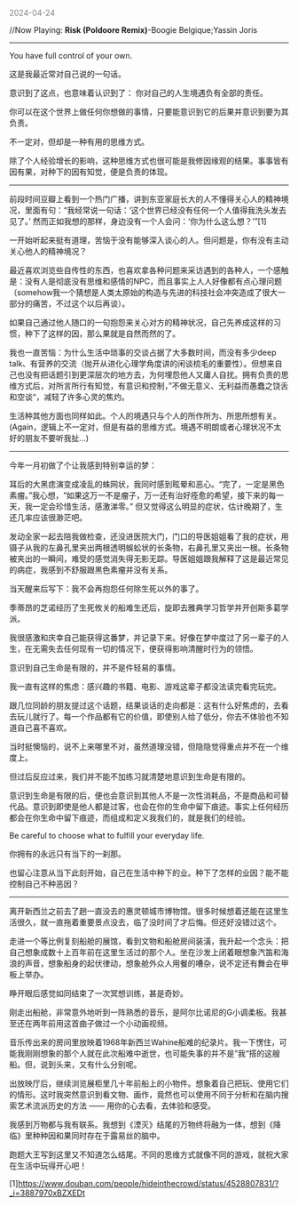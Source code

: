 
<span style="color: gray;">2024-04-24</span>

//Now Playing: **Risk (Poldoore Remix)**-Boogie Belgique;Yassin Joris

----------
You have full control of your own.

这是我最近常对自己说的一句话。

意识到了这点，也意味着认识到了：
你对自己的人生境遇负有全部的责任。

你可以在这个世界上做任何你想做的事情，只要能意识到它的后果并意识到要为其负责。

不一定对，但却是一种有用的思维方式。

除了个人经验增长的影响，这种思维方式也很可能是我修因缘观的结果。事事皆有因有果，对种下的因有知觉，便是负责的体现。

----------------------
前段时间豆瓣上看到一个热门广播，讲到东亚家庭长大的人不懂得关心人的精神境况，里面有句：“我经常说一句话：‘这个世界已经没有任何一个人值得我洗头发去见了。’ 然而正如我想的那样，身边没有一个人会问：‘你为什么这么想？’”[1]

一开始听起来挺有道理，苦恼于没有能够深入谈心的人。但问题是，你有没有主动关心他人的精神境况？

最近喜欢浏览些自传性的东西，也喜欢拿各种问题来采访遇到的各种人，一个感触是：没有人是彻底没有思维和感情的NPC，而且事实上人人好像都有点心理问题（somehow我一个猜想是人类太原始的构造与先进的科技社会冲突造成了很大一部分的痛苦，不过这个以后再谈）。

如果自己通过他人随口的一句抱怨来关心对方的精神状况，自己先养成这样的习惯，种下了这样的因，那么果就是自然而然的了。

我也一直苦恼：为什么生活中琐事的交谈占据了大多数时间，而没有多少deep talk、有营养的交流（抛开从进化心理学角度讲的闲谈梳毛的重要性）。但想来自己也没有把话题引到更深层次的地方去，为何埋怨他人又庸人自扰。拥有负责的思维方式后，对所言所行有知觉，有意识和控制，”不做无意义、无利益而愚蠢之饶舌和空谈“，减轻了许多心灵的焦灼。

生活种其他方面也同样如此。个人的境遇只与个人的所作所为、所思所想有关。(Again，逻辑上不一定对，但是有益的思维方式。境遇不明朗或者心理状况不太好的朋友不要听我扯…)

----------------------
今年一月初做了个让我感到特别幸运的梦：

耳后的大黑痣演变成凌乱的蛛网状，我同时感到眩晕和恶心。“完了，一定是黑色素瘤。”我心想，“如果这万一不是瘤子，万一还有治好痊愈的希望，接下来的每一天，我一定会珍惜生活，感激涕零。” 但又觉得这么明显的症状，估计晚期了，生还几率应该很渺茫吧。

发动全家一起去陪我做检查，还没进医院大门，门口的导医姐姐看了我的症状，用镊子从我的左鼻孔里夹出两根透明蜈蚣状的长条物，右鼻孔里又夹出一根。长条物被夹出的一瞬间，难受的感觉消失得无影无踪。导医姐姐跟我解释了这是最近常见的病症，我感到不舒服跟黑色素瘤并没有关系。

当天醒来后写下：我不会再抱怨任何除生死以外的事了。 

季蒂昂的芝诺经历了生死攸关的船难生还后，旋即去雅典学习哲学并开创斯多葛学派。

我很感激和庆幸自己能获得这番梦，并记录下来。好像在梦中度过了另一辈子的人生，在无需失去任何现有一切的情况下，便获得影响清醒时行为的领悟。

意识到自己生命是有限的，并不是件轻易的事情。 

我一直有这样的焦虑：感兴趣的书籍、电影、游戏这辈子都没法读完看完玩完。 

跟几位同龄的朋友提过这个话题，结果谈话的走向都是：这有什么好焦虑的，去看去玩儿就行了。每一个作品都有它的价值，即使别人给了低分，你去不体验也不知道自己喜不喜欢。 

当时挺懊恼的，说不上来哪里不对，虽然道理没错，但隐隐觉得重点并不在一个维度上。

但过后反应过来，我们并不能不加练习就清楚地意识到生命是有限的。

意识到生命是有限的后，便也会意识到其他人不是一次性消耗品，不是商品和可替代品。意识到即使是他人都是过客，也会在你的生命中留下痕迹。事实上任何经历都会在你生命中留下痕迹，而组成和定义我我们的，就是我们的经验。

Be careful to choose what to fulfill your everyday life.

你拥有的永远只有当下的一刹那。

也留心注意从当下此刻开始，自己在生活中种下的业。种下了怎样的业因？能不能控制自己不种恶因？

----------------------
离开新西兰之前去了趟一直没去的惠灵顿城市博物馆。很多时候想着还能在这里生活很久，就一直拖着重要景点没去，临了没时间了才后悔。但还好没错过这个。

走进一个等比例复刻船舱的展馆，看到文物和船舱房间装潢，我升起一个念头：把自己想象成数十上百年前在这里生活过的那个人。坐在沙发上闭着眼想象汽笛和海浪的声音，想象船身的起伏律动，想象舱外众人用餐的嘈杂，说不定还有舞会在甲板上举办。

睁开眼后感觉如同结束了一次冥想训练，甚是奇妙。

刚走出船舱，非常意外地听到一阵熟悉的音乐，是阿尔比诺尼的G小调柔板。我甚至还在两年前用这首曲子做过一个小动画视频。

音乐传出来的房间里放映着1968年新西兰Wahine船难的纪录片。我一下愣住，可能我刚刚想象的那个人就在此次船难中逝世，也可能失事的并不是”我“搭的这艘船。但，说到头来，又有什么分别呢。

出放映厅后，继续浏览展柜里几十年前船上的小物件。想象着自己把玩、使用它们的情形。这时我突然意识到看文物、画作，竟然也可以使用不同于分析和在脑内搜索艺术流派历史的方法 —— 用你的心去看，去体验和感受。

我感到万物都与我有联系。我想到《湮灭》结尾的万物终将融为一体，想到《降临》里种种因和果同时存在于露易丝的脑中。

跑题大王写到这里又不知道怎么结尾。不同的思维方式就像不同的游戏，就祝大家在生活中玩得开心吧！

[1]https://www.douban.com/people/hideinthecrowd/status/4528807831/?_i=3887970xBZXEDt


